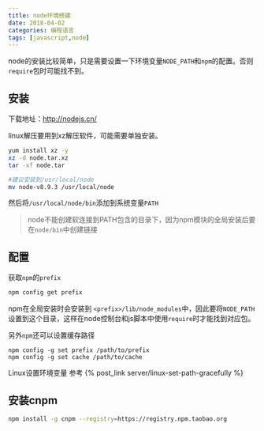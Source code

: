 ```yaml
---
title: node环境搭建
date: 2018-04-02
categories: 编程语言
tags: [javascript,node]
---
```


node的安装比较简单，只是需要设置一下环境变量`NODE_PATH`和`npm`的配置。否则`require`包时可能找不到。

<!--more-->

## 安装

下载地址：http://nodejs.cn/

linux解压要用到xz解压软件，可能需要单独安装。

```bash
yum install xz -y
xz -d node.tar.xz
tar -xf node.tar

#建议安装到/usr/local/node
mv node-v8.9.3 /usr/local/node
```
然后将`/usr/local/node/bin`添加到系统变量`PATH`

> node不能创建软连接到PATH包含的目录下，因为npm模块的全局安装后要在`node/bin`中创建链接

## 配置

获取`npm`的`prefix`
```bash
npm config get prefix
```
npm在全局安装时会安装到 `<prefix>/lib/node_modules`中，因此要将`NODE_PATH`设置到这个目录，这样在node控制台和js脚本中使用`require`时才能找到对应包。

另外`npm`还可以设置缓存路径

```
npm config -g set prefix /path/to/prefix
npm config -g set cache /path/to/cache
```

Linux设置环境变量 参考 {% post_link server/linux-set-path-gracefully %}


## 安装cnpm
```bash
npm install -g cnpm --registry=https://registry.npm.taobao.org
```